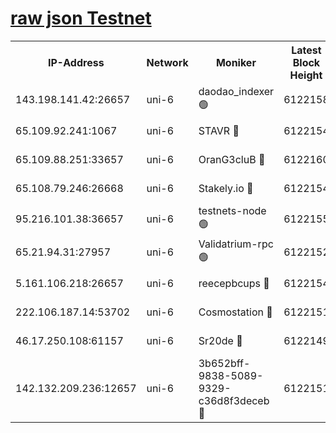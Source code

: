 [raw json Testnet](https://rpc-check.junot.stavr.tech/junot/rpc-junot-result.json)
=


<table><tr><th>IP-Address</th><th>Network</th><th>Moniker</th><th>Latest Block Height</th><th>Earliest Block Height</th><th>Catching Up</th><th>Tx Index</th><th>Voting Power</th><th>Scan Time</th></tr><tr><td>143.198.141.42:26657</td><td>uni-6</td><td>daodao_indexer 🟢</td><td>6122158</td><td>1</td><td>False</td><td>off</td><td>0</td><td>2023-12-16T12:54:36.960072092UTC</td></tr><tr><td>65.109.92.241:1067</td><td>uni-6</td><td>STAVR 🔴</td><td>6122154</td><td>1138541</td><td>False</td><td>on</td><td>6047</td><td>2023-12-16T12:54:24.520673133UTC</td></tr><tr><td>65.109.88.251:33657</td><td>uni-6</td><td>OranG3cluB 🔴</td><td>6122160</td><td>1138541</td><td>False</td><td>on</td><td>11</td><td>2023-12-16T12:54:41.447163383UTC</td></tr><tr><td>65.108.79.246:26668</td><td>uni-6</td><td>Stakely.io 🔴</td><td>6122154</td><td>1570872</td><td>False</td><td>on</td><td>1261202</td><td>2023-12-16T12:54:25.500008410UTC</td></tr><tr><td>95.216.101.38:36657</td><td>uni-6</td><td>testnets-node 🟢</td><td>6122155</td><td>1615130</td><td>False</td><td>on</td><td>0</td><td>2023-12-16T12:54:27.919612430UTC</td></tr><tr><td>65.21.94.31:27957</td><td>uni-6</td><td>Validatrium-rpc 🟢</td><td>6122152</td><td>2943363</td><td>False</td><td>on</td><td>0</td><td>2023-12-16T12:54:20.093862035UTC</td></tr><tr><td>5.161.106.218:26657</td><td>uni-6</td><td>reecepbcups 🔴</td><td>6122154</td><td>4468422</td><td>False</td><td>on</td><td>105015</td><td>2023-12-16T12:54:25.165415330UTC</td></tr><tr><td>222.106.187.14:53702</td><td>uni-6</td><td>Cosmostation 🔴</td><td>6122151</td><td>5344501</td><td>False</td><td>on</td><td>110003</td><td>2023-12-16T12:54:17.683938663UTC</td></tr><tr><td>46.17.250.108:61157</td><td>uni-6</td><td>Sr20de 🔴</td><td>6122149</td><td>5727371</td><td>False</td><td>on</td><td>28</td><td>2023-12-16T12:54:11.931314385UTC</td></tr><tr><td>142.132.209.236:12657</td><td>uni-6</td><td>3b652bff-9838-5089-9329-c36d8f3deceb 🔴</td><td>6122151</td><td>6111280</td><td>False</td><td>on</td><td>157563</td><td>2023-12-16T12:54:16.294833753UTC</td></tr></table>